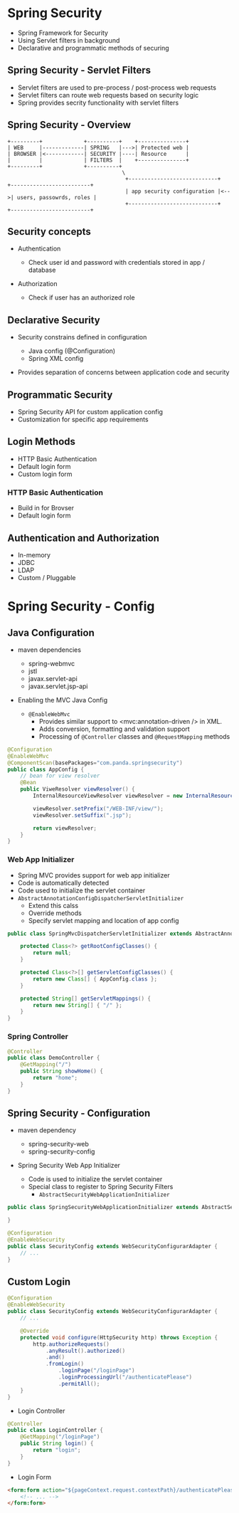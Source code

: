 # Spring Security

- Spring Framework for Security
- Using Servlet filters in background
- Declarative and programmatic methods of securing

## Spring Security - Servlet Filters
- Servlet filters are used to pre-process / post-process web requests
- Servlet filters can route web requests based on security logic
- Spring provides secrity functionality with servlet filters

## Spring Security - Overview

    +---------+             +----------+    +---------------+
    | WEB     |-------------| SPRING   |--->| Protected web |
    | BROWSER |<------------| SECURITY |----| Resource      |
    |         |             | FILTERS  |    +---------------+
    +---------+             +----------+
                                        \
                                         +----------------------------+    +-------------------------+
                                         | app security configuration |<-->| users, passowrds, roles |
                                         +----------------------------+    +-------------------------+

## Security concepts
- Authentication
    - Check user id and password with credentials stored in app / database

- Authorization
    - Check if user has an authorized role

## Declarative Security
- Security constrains defined in configuration
    - Java config (@Configuration)
    - Spring XML config

- Provides separation of concerns between application code and security

## Programmatic Security
- Spring Security API for custom application config
- Customization for specific app requirements

## Login Methods
- HTTP Basic Authentication
- Default login form
- Custom login form

### HTTP Basic Authentication
- Build in for Brovser
- Default login form

## Authentication and Authorization
- In-memory
- JDBC
- LDAP
- Custom / Pluggable

# Spring Security - Config

## Java Configuration

- maven dependencies
    - spring-webmvc
    - jstl
    - javax.servlet-api
    - javax.servlet.jsp-api

- Enabling the MVC Java Config
    - `@EnableWebMvc`
        - Provides similar support to <mvc:annotation-driven /> in XML.
        - Adds conversion, formatting and validation support
        - Processing of `@Controller` classes and `@RequestMapping` methods

```java
@Configuration
@EnableWebMvc
@ComponentScan(basePackages="com.panda.springsecurity")
public class AppConfig {
    // bean for view resolver
    @Bean
    public ViweResolver viewResolver() {
        InternalResourceViewResolver viewResolver = new InternalResourceViewResolver();

        viewResolver.setPrefix("/WEB-INF/view/");
        viewResolver.setSuffix(".jsp");

        return viewResolver;
    }
}

```

### Web App Initializer
- Spring MVC provides support for web app initializer
- Code is automatically detected
- Code used to initialize the servlet container
- `AbstractAnnotationConfigDispatcherServletInitializer`
    - Extend this calss
    - Override methods
    - Specify servlet mapping and location of app config

```java
public class SpringMvcDispatcherServletInitializer extends AbstractAnnotationConfigDispatcherServletInitializer {

    protected Class<?> getRootConfigClasses() {
        return null;
    }

    protected Class<?>[] getServletConfigClasses() {
        return new Class[] { AppConfig.class };
    }

    protected String[] getServletMappings() {
        return new String[] { "/" };
    }
}
```

### Spring Controller

```java
@Controller
public class DemoController {
    @GetMapping("/")
    public String showHome() {
        return "home";
    }
}
```

## Spring Security - Configuration
- maven dependency
    - spring-security-web
    - spring-security-config

- Spring Security Web App Initializer
    - Code is used to initialize the servlet container
    - Special class to register to Spring Security Filters
        - `AbstractSecurityWebApplicationInitializer`

```java
public class SpringSecurityWebApplicationInitializer extends AbstractSecurityWebApplicationInitializer {

}
```

```java
@Configuration
@EnableWebSecurity
public class SecurityConfig extends WebSecurityConfigurarAdapter {
    // ...
}
```

## Custom Login

```java
@Configuration
@EnableWebSecurity
public class SecurityConfig extends WebSecurityConfigurarAdapter {
    // ...

    @Override
    protected void configure(HttpSecurity http) throws Exception {
        http.authorizeRequests()
            .anyResult().authorized()
            .and()
            .fromLogin()
                .loginPage("/loginPage")
                .loginProcessingUrl("/authenticatePlease")
                .permitAll();
    }
}
```
- Login Controller
```java
@Controller
public class LoginController {
    @GetMapping("/loginPage")
    public String login() {
        return "login";
    }
}

```
- Login Form
```html
<form:form action="${pageContext.request.contextPath}/authenticatePlease" method="POST">
    <!-- ... -->
</form:form>
```






